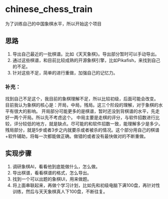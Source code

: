 # chinese_chess_train
为了训练自己的中国象棋水平，所以开始这个项目

## 思路
1. 导出自己最近的一批棋谱。比如《天天象棋》。导出部分暂时可以手动导出。
2. 通过这些棋谱，和目前比较成熟的开源象棋引擎，比如Pikafish，来找到自己的不足。
3. 针对这些不足，简单的进行重做，加强自己的记忆力。

### 补充： 
找到自己不足这个，我目前的象棋理解不足，所以比较初级，后面可能会改变。
目前我认为象棋的核心是：开局，中局，残局。这三个阶段的理解，对于象棋的水平有很大的影响。
开局部分可能更多的是棋谱，暂时还没到背棋谱的水平，先走好一两个开局。所以先不考虑这个。
中局主要是走棋的评分，与软件招数进行比较，评分较低的地方，就是缺点。尽可能的和软件招数一致，能理解多少是多少。
残局部分，就是5步或者3步之内就要杀或者被杀的情况。这个部分用自己的棋谱+软件辅助，将每一次都能做正确。做错的或者没有最快做对的不断重做。

## 实现步骤
1. 调研象棋AI，看看他到底能做什么，怎么做。
2. 导出棋谱，看看棋谱的格式，怎么导出。
3. 找到一个可以出题的象棋UI，用来做题。
4. 将上面串联起来，再做个学习计划，比如先和初级电脑下满100盘，再针对性训练，然后与天天象棋真人下100盘，不断往复。